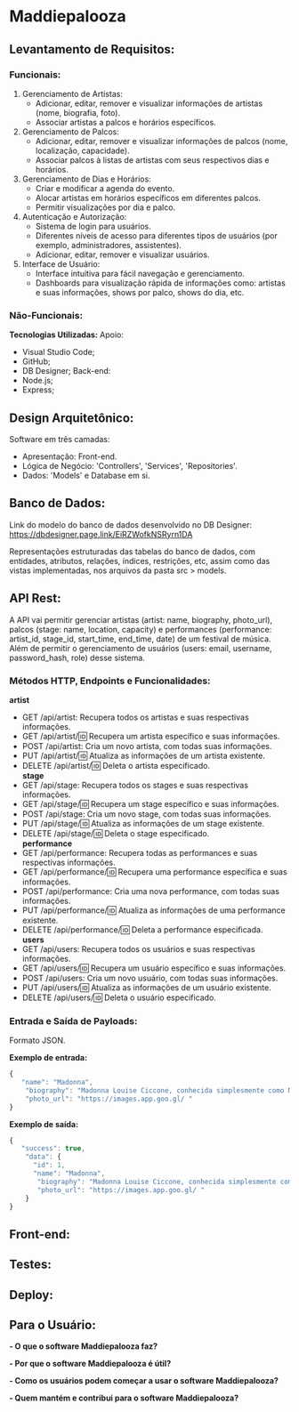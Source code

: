 # Maddiepalooza

## Levantamento de Requisitos:
### Funcionais:
1. Gerenciamento de Artistas:
   - Adicionar, editar, remover e visualizar informações de artistas (nome, biografia, foto).
   - Associar artistas a palcos e horários específicos.
2. Gerenciamento de Palcos:
   - Adicionar, editar, remover e visualizar informações de palcos (nome, localização, capacidade).
   - Associar palcos à listas de artistas com seus respectivos dias e horários.
3. Gerenciamento de Dias e Horários:
   - Criar e modificar a agenda do evento.
   - Alocar artistas em horários específicos em diferentes palcos.
   - Permitir visualizações por dia e palco.
4. Autenticação e Autorização:
   - Sistema de login para usuários.
   - Diferentes níveis de acesso para diferentes tipos de usuários (por exemplo, administradores, assistentes).
   - Adicionar, editar, remover e visualizar usuários.
5. Interface de Usuário:
   - Interface intuitiva para fácil navegação e gerenciamento.
   - Dashboards para visualização rápida de informações como: artistas e suas informações, shows por palco, shows do dia, etc.

### Não-Funcionais:
**Tecnologias Utilizadas:**
Apoio:
- Visual Studio Code;
- GitHub;
- DB Designer;
Back-end:
- Node.js;
- Express;

## Design Arquitetônico:
Software em três camadas:
- Apresentação: Front-end.
- Lógica de Negócio: 'Controllers', 'Services', 'Repositories'.
- Dados: 'Models' e Database em si.

## Banco de Dados:
Link do modelo do banco de dados desenvolvido no DB Designer: https://dbdesigner.page.link/EiRZWofkNSRyrn1DA

Representações estruturadas das tabelas do banco de dados, com entidades, atributos, relações, índices, restrições, etc, assim como das vistas implementadas, nos arquivos da pasta src > models. 

## API Rest:
A API vai permitir gerenciar artistas (artist: name, biography, photo_url), palcos (stage: name, location, capacity) e performances (performance: artist_id, stage_id, start_time, end_time, date) de um festival de música. Além de permitir o gerenciamento de usuários (users: email, username, password_hash, role) desse sistema.
### Métodos HTTP, Endpoints e Funcionalidades:
**artist** 
   - GET /api/artist: Recupera todos os artistas e suas respectivas informações.
   - GET /api/artist/:id: Recupera um artista específico e suas informações.
   - POST /api/artist: Cria um novo artista, com todas suas informações.
   - PUT /api/artist/:id: Atualiza as informações de um artista existente.
   - DELETE /api/artist/:id: Deleta o artista especificado.  
**stage**  
- GET /api/stage: Recupera todos os stages e suas respectivas informações.
- GET /api/stage/:id: Recupera um stage específico e suas informações.
- POST /api/stage: Cria um novo stage, com todas suas informações.
- PUT /api/stage/:id: Atualiza as informações de um stage existente.
- DELETE /api/stage/:id: Deleta o stage especificado.  
**performance**  
- GET /api/performance: Recupera todas as performances e suas respectivas informações.
- GET /api/performance/:id: Recupera uma performance específica e suas informações.
- POST /api/performance: Cria uma nova performance, com todas suas informações.
- PUT /api/performance/:id: Atualiza as informações de uma performance existente.
- DELETE /api/performance/:id: Deleta a performance especificada.  
**users**  
- GET /api/users: Recupera todos os usuários e suas respectivas informações.
- GET /api/users/:id: Recupera um usuário específico e suas informações.
- POST /api/users: Cria um novo usuário, com todas suas informações.
- PUT /api/users/:id: Atualiza as informações de um usuário existente.
- DELETE /api/users/:id: Deleta o usuário especificado.

### Entrada e Saída de Payloads: 
Formato JSON.

**Exemplo de entrada:**
```javascript
{
   "name": "Madonna", 
	"biography": "Madonna Louise Ciccone, conhecida simplesmente como Madonna, nasceu em 16 de agosto de 1958 em Bay City, Michigan, EUA. Ela é uma cantora, compositora, atriz e empresária americana, frequentemente referida como a 'Rainha do Pop'.", 
	"photo_url": "https://images.app.goo.gl/ " 
}
```

**Exemplo de saída:**
```javascript
{ 
   "success": true, 
	"data": {
      "id": 1, 
      "name": "Madonna", 
	   "biography": "Madonna Louise Ciccone, conhecida simplesmente como Madonna, nasceu em 16 de agosto de 1958 em Bay City, Michigan, EUA. Ela é uma cantora, compositora, atriz e empresária americana, frequentemente referida como a 'Rainha do Pop'.", 
	   "photo_url": "https://images.app.goo.gl/ "
	}
}
```

## Front-end:

## Testes:

## Deploy:

## Para o Usuário:
**- O que o software Maddiepalooza faz?**

**- Por que o software Maddiepalooza é útil?**

**- Como os usuários podem começar a usar o software Maddiepalooza?**

**- Quem mantém e contribui para o software Maddiepalooza?**
